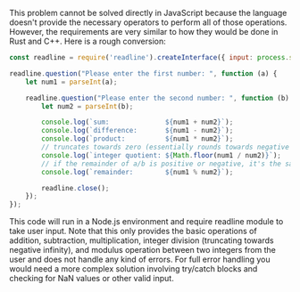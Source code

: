 This problem cannot be solved directly in JavaScript because the language doesn't provide the necessary operators to perform all of those operations. However, the requirements are very similar to how they would be done in Rust and C++. Here is a rough conversion:

```javascript
const readline = require('readline').createInterface({ input: process.stdin, output: process.stdout });

readline.question("Please enter the first number: ", function (a) {
    let num1 = parseInt(a);

    readline.question("Please enter the second number: ", function (b) {
        let num2 = parseInt(b);

        console.log(`sum:              ${num1 + num2}`);
        console.log(`difference:       ${num1 - num2}`);
        console.log(`product:          ${num1 * num2}`);
        // truncates towards zero (essentially rounds towards negative infinity)
        console.log(`integer quotient: ${Math.floor(num1 / num2)}`);
        // if the remainder of a/b is positive or negative, it's the same as b
        console.log(`remainder:        ${num1 % num2}`); 

        readline.close();
    });
});
```
This code will run in a Node.js environment and require readline module to take user input. Note that this only provides the basic operations of addition, subtraction, multiplication, integer division (truncating towards negative infinity), and modulus operation between two integers from the user and does not handle any kind of errors. For full error handling you would need a more complex solution involving try/catch blocks and checking for NaN values or other valid input.
